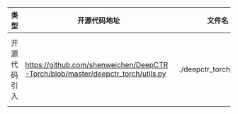 | 类型         | 开源代码地址                                                                    | 文件名                   | 公网IP地址/公网URL地址/域名/邮箱地址              | 用途说明                         |
| ------------ | ------------------------------------------------------------------------------- | ------------------------ | ------------------------------------------------- | -------------------------------- |
| 开源代码引入 | https://github.com/shenweichen/DeepCTR-Torch/blob/master/deepctr_torch/utils.py | ./deepctr_torch/utils.py | https://pypi.python.org/pypi/deepctr-torch/json   | 使用json获取pypi上的包的版本     |